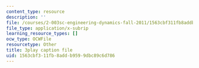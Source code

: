 ```yaml
---
content_type: resource
description: ''
file: /courses/2-003sc-engineering-dynamics-fall-2011/1563cbf311fb8addb9599dbc89c6d786_iMz0LiqjFmE.srt
file_type: application/x-subrip
learning_resource_types: []
ocw_type: OCWFile
resourcetype: Other
title: 3play caption file
uid: 1563cbf3-11fb-8add-b959-9dbc89c6d786
---
```

